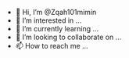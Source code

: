 - 👋 Hi, I’m @Zqah101mimin
- 👀 I’m interested in ...
- 🌱 I’m currently learning ...
- 💞️ I’m looking to collaborate on ...
- 📫 How to reach me ...

<!---
Zqah101mimin/Zqah101mimin is a ✨ special ✨ repository because its `README.md` (this file) appears on your GitHub profile.
You can click the Preview link to take a look at your changes.
--->
